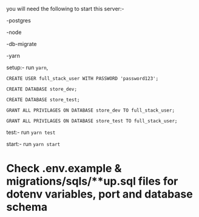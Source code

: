 you will need the following to start this server:-

-postgres

-node

-db-migrate

-yarn

setup:-
run `yarn`,
```
CREATE USER full_stack_user WITH PASSWORD 'password123';
```
```
CREATE DATABASE store_dev;
```
```
CREATE DATABASE store_test;
```
```
GRANT ALL PRIVILAGES ON DATABASE store_dev TO full_stack_user;
```
```
GRANT ALL PRIVILAGES ON DATABASE store_test TO full_stack_user;
```

test:-
run `yarn test`

start:-
run `yarn start`

# Check .env.example & migrations/sqls/\*\*up.sql files for dotenv variables, port and database schema

